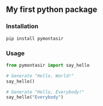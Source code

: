 ## My first python package

### Installation
```shell
pip install pymontasir
```

### Usage
```python
from pymontasir import say_hello

# Generate "Hello, World!"
say_hello()

# Generate "Hello, Everybody!"
say_hello("Everybody")
```
